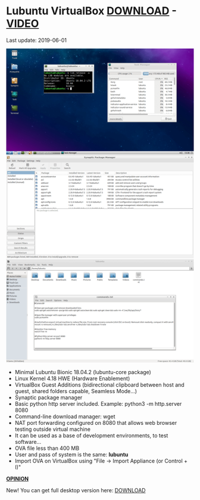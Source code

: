 # Lubuntu VirtualBox [DOWNLOAD](https://github.com/Virtual-Machines/Lubuntu-VirtualBox/releases/download/latest/LubuntuBionic.ova) - [VIDEO](https://www.youtube.com/watch?v=NAAUf0zA_iQ)
Last update: 2019-06-01

![Lubuntu](https://raw.githubusercontent.com/Virtual-Machines/Lubuntu-VirtualBox/master/Lubuntu.png)
![Synaptic](https://raw.githubusercontent.com/Virtual-Machines/Lubuntu-VirtualBox/master/Synaptic.png)
![pcmanfm](https://raw.githubusercontent.com/Virtual-Machines/Lubuntu-VirtualBox/master/pcmanfm.png)

- Minimal Lubuntu Bionic 18.04.2 (lubuntu-core package)
- Linux Kernel 4.18 HWE (Hardware Enablement)
- VirtualBox Guest Additions (bidirectional clipboard between host and guest, shared folders capable, Seamless Mode...)
- Synaptic package manager
- Basic python http server included. Example: python3 -m http.server 8080
- Command-line download manager: wget
- NAT port forwarding configured on 8080 that allows web browser testing outside virtual machine
- It can be used as a base of development environments, to test software...
- OVA file less than 400 MB
- User and pass of system is the same: **lubuntu**
- Import OVA on VirtualBox using "File -> Import Appliance (or Control + I)"

[**OPINION**](https://github.com/Virtual-Machines/Lubuntu-VirtualBox/issues/1)

New! You can get full desktop version here: [DOWNLOAD](https://github.com/Virtual-Machines/Lubuntu-VirtualBox/releases/download/latest/LubuntuBionicFull.ova)
